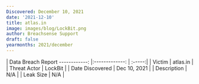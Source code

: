 ```yaml
---
Discovered: December 10, 2021
date: '2021-12-10'
title: atlas.in
image: images/blog/LockBit.png
author: Breachsense Support
draft: false
yearmonths: 2021/december
---
```



| Data Breach Report
------------:   |:-------------:    | :-----:|
| Victim    | atlas.in      | 
| Threat Actor    | LockBit      | 
| Date Discovered    | Dec 10, 2021      | 
| Description    | N/A      | 
| Leak Size    | N/A      | 

